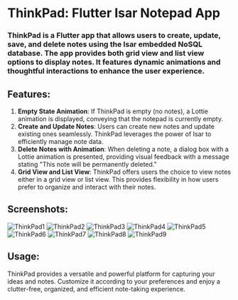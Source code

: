 # ThinkPad: Flutter Isar Notepad App
### ThinkPad is a Flutter app that allows users to create, update, save, and delete notes using the Isar embedded NoSQL database. The app provides both grid view and list view options to display notes. It features dynamic animations and thoughtful interactions to enhance the user experience.
## Features:
1. **Empty State Animation**: If ThinkPad is empty (no notes), a Lottie animation is displayed, conveying that the notepad is currently empty.
1. **Create and Update Notes**: Users can create new notes and update existing ones seamlessly. ThinkPad leverages the power of Isar to efficiently manage note data.
1. **Delete Notes with Animation**: When deleting a note, a dialog box with a Lottie animation is presented, providing visual feedback with a message stating "This note  will be permanently deleted."
1. **Grid View and List View**: ThinkPad offers users the choice to view notes either in a grid view or list view. This provides flexibility in how users prefer to organize and interact with their notes.
## Screenshots:
![ThinkPad1](https://github.com/DeepaNadar/thinkpad/assets/141585733/c343665d-9b37-4df7-95e2-032a8050efd8) ![ThinkPad2](https://github.com/DeepaNadar/thinkpad/assets/141585733/9741cd99-000e-4850-a62f-0477ee928821) ![ThinkPad3](https://github.com/DeepaNadar/thinkpad/assets/141585733/1a2610dd-3cb3-4d6e-97dc-e7e7f8c3616b)
![ThinkPad4](https://github.com/DeepaNadar/thinkpad/assets/141585733/96664fc0-dfb0-4893-b2d2-387628936af9) ![ThinkPad5](https://github.com/DeepaNadar/thinkpad/assets/141585733/1a6394d8-1f35-4c3a-844b-33ba78102c2c) ![ThinkPad6](https://github.com/DeepaNadar/thinkpad/assets/141585733/cc7fe09f-da47-4b08-b468-8c64247fd6cd)
![ThinkPad7](https://github.com/DeepaNadar/thinkpad/assets/141585733/c99b55df-f1e0-46dc-ad95-58159738ff7e) ![ThinkPad8](https://github.com/DeepaNadar/thinkpad/assets/141585733/1654aa38-07d6-499b-8061-35515c398051) ![ThinkPad9](https://github.com/DeepaNadar/thinkpad/assets/141585733/123ed007-a048-4838-9ed1-301fa504b41d)
## Usage:
ThinkPad provides a versatile and powerful platform for capturing your ideas and notes. Customize it according to your preferences and enjoy a clutter-free, organized, and efficient note-taking experience.










